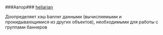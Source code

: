 ###Автор###
[heliarian ](https://staff.yandex-team.ru/heliarian )


Доопределяет хэш banner данными (вычисляемыми и прокидывающимися из других объектов), необходимыми для работы с группами баннеров

